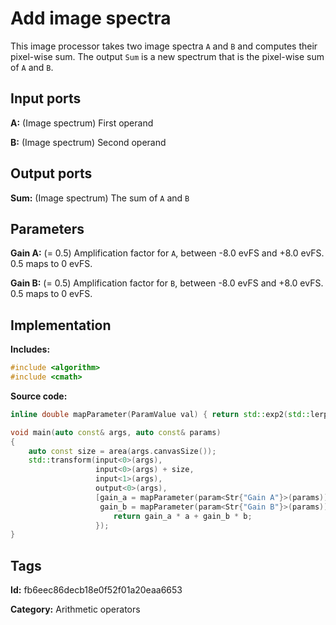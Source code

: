 # Add image spectra

This image processor takes two image spectra `A` and `B` and computes their pixel-wise sum. The
output `Sum` is a new spectrum that is the pixel-wise sum of `A` and `B`.

## Input ports

__A:__ (Image spectrum) First operand

__B:__ (Image spectrum) Second operand

## Output ports

__Sum:__ (Image spectrum) The sum of `A` and `B`

## Parameters

__Gain A:__ (= 0.5) Amplification factor for `A`, between -8.0 evFS and +8.0 evFS. 0.5 maps to
0 evFS.

__Gain B:__ (= 0.5) Amplification factor for `B`, between -8.0 evFS and +8.0 evFS. 0.5 maps to
0 evFS.

## Implementation

__Includes:__

```c++
#include <algorithm>
#include <cmath>
```

__Source code:__

```c++
inline double mapParameter(ParamValue val) { return std::exp2(std::lerp(-8.0, 8.0, val.value())); }

void main(auto const& args, auto const& params)
{
	auto const size = area(args.canvasSize());
	std::transform(input<0>(args),
	               input<0>(args) + size,
	               input<1>(args),
	               output<0>(args),
	               [gain_a = mapParameter(param<Str{"Gain A"}>(params)),
	                gain_b = mapParameter(param<Str{"Gain B"}>(params))](auto a, auto b) {
		               return gain_a * a + gain_b * b;
	               });
}
```

## Tags

__Id:__ fb6eec86decb18e0f52f01a20eaa6653

__Category:__ Arithmetic operators